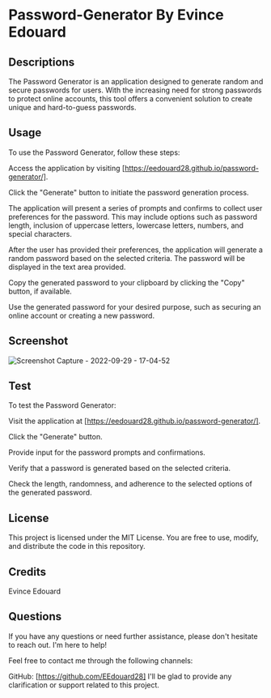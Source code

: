# Password-Generator By Evince Edouard

## Descriptions
The Password Generator is an application designed to generate random and secure passwords for users. With the increasing need for strong passwords to protect online accounts, this tool offers a convenient solution to create unique and hard-to-guess passwords.

## Usage
To use the Password Generator, follow these steps:

Access the application by visiting [https://eedouard28.github.io/password-generator/].

Click the "Generate" button to initiate the password generation process.

The application will present a series of prompts and confirms to collect user preferences for the password. This may include options such as password length, inclusion of uppercase letters, lowercase letters, numbers, and special characters.

After the user has provided their preferences, the application will generate a random password based on the selected criteria. The password will be displayed in the text area provided.

Copy the generated password to your clipboard by clicking the "Copy" button, if available.

Use the generated password for your desired purpose, such as securing an online account or creating a new password.


## Screenshot
![Screenshot Capture - 2022-09-29 - 17-04-52](https://user-images.githubusercontent.com/111817163/193141864-c7338d70-117e-4669-951f-2e1a06d66f30.png)

## Test
To test the Password Generator:

Visit the application at [https://eedouard28.github.io/password-generator/].

Click the "Generate" button.

Provide input for the password prompts and confirmations.

Verify that a password is generated based on the selected criteria.

Check the length, randomness, and adherence to the selected options of the generated password.


## License
This project is licensed under the MIT License. You are free to use, modify, and distribute the code in this repository.

  ## Credits
  Evince Edouard

## Questions
If you have any questions or need further assistance, please don't hesitate to reach out. I'm here to help!

Feel free to contact me through the following channels:

GitHub: [https://github.com/EEdouard28]
I'll be glad to provide any clarification or support related to this project.